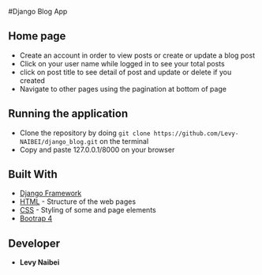 #Django Blog App

## Home page
* Create an account in order to view posts or create or update a blog post
* Click on your user name while logged in to see your total posts
* click on post title to see detail of post and update or delete if you created
* Navigate to other pages using the pagination at bottom of page

## Running the application
* Clone the repository by doing `git clone https://github.com/Levy-NAIBEI/django_blog.git` on the terminal 
* Copy and paste 127.0.0.1/8000 on your browser
  
## Built With

* [Django Framework](https://docs.djangoproject.com/en/2.1/)
* [HTML](https://www.w3schools.com/html/html_intro.asp) - Structure of the web pages
* [CSS](https://www.w3schools.com/css/) - Styling of some and page elements
* [Bootrap 4](https://www.w3schools.com/bootstrap4/bootstrap_get_started.asp) 

## Developer

* **Levy Naibei**
